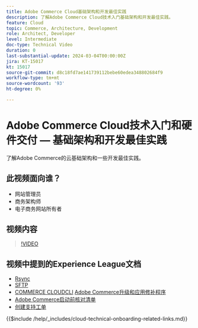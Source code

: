 ```yaml
---
title: Adobe Commerce Cloud基础架构和开发最佳实践
description: 了解Adobe Commerce Cloud技术入门基础架构和开发最佳实践。
feature: Cloud
topic: Commerce, Architecture, Development
role: Architect, Developer
level: Intermediate
doc-type: Technical Video
duration: 0
last-substantial-update: 2024-03-04T00:00:00Z
jira: KT-15017
kt: 15017
source-git-commit: d8c18fd7ae141739112bebe60edea348802684f9
workflow-type: tm+mt
source-wordcount: '93'
ht-degree: 0%

---
```



# Adobe Commerce Cloud技术入门和硬件交付 — 基础架构和开发最佳实践

了解Adobe Commerce的云基础架构和一些开发最佳实践。

## 此视频面向谁？

- 网站管理员
- 商务架构师
- 电子商务网站所有者

## 视频内容

>[!VIDEO](https://video.tv.adobe.com/v/3427679?learn=on)

## 视频中提到的Experience League文档

- [Rsync](https://experienceleague.adobe.com/docs/commerce-cloud-service/user-guide/develop/deploy/staging-production.html#migrate-files-using-rsync)
- [SFTP](https://experienceleague.adobe.com/docs/commerce-cloud-service/user-guide/develop/secure-connections.html#sftp)
- [COMMERCE CLOUDCLI](https://experienceleague.adobe.com/docs/commerce-cloud-service/user-guide/dev-tools/cloud-cli/cloud-cli-overview.html)
  [Adobe Commerce升级和应用修补程序](https://experienceleague.adobe.com/docs/commerce-cloud-service/user-guide/develop/upgrade/apply-patches.html)
- [Adobe Commerce启动前核对清单](https://experienceleague.adobe.com/docs/commerce-cloud-service/user-guide/launch/checklist.html)
- [创建支持工单](https://experienceleague.adobe.com/docs/commerce-knowledge-base/kb/help-center-guide/magento-help-center-user-guide.html)

{{$include /help/_includes/cloud-technical-onboarding-related-links.md}}
